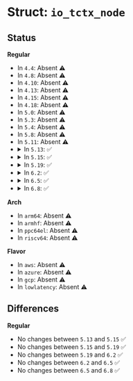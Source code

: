 # Struct: <code>io_tctx_node</code>

## Status
<b>Regular</b>
<ul>
<li>
In <code>4.4</code>: Absent ⚠️
</li>
<li>
In <code>4.8</code>: Absent ⚠️
</li>
<li>
In <code>4.10</code>: Absent ⚠️
</li>
<li>
In <code>4.13</code>: Absent ⚠️
</li>
<li>
In <code>4.15</code>: Absent ⚠️
</li>
<li>
In <code>4.18</code>: Absent ⚠️
</li>
<li>
In <code>5.0</code>: Absent ⚠️
</li>
<li>
In <code>5.3</code>: Absent ⚠️
</li>
<li>
In <code>5.4</code>: Absent ⚠️
</li>
<li>
In <code>5.8</code>: Absent ⚠️
</li>
<li>
In <code>5.11</code>: Absent ⚠️
</li>
<li>
<details>
<summary>In <code>5.13</code>: ✅</summary>

```c
struct io_tctx_node {
    struct list_head ctx_node;
    struct task_struct *task;
    struct io_ring_ctx *ctx;
};
```
</details>
</li>
<li>
<details>
<summary>In <code>5.15</code>: ✅</summary>

```c
struct io_tctx_node {
    struct list_head ctx_node;
    struct task_struct *task;
    struct io_ring_ctx *ctx;
};
```
</details>
</li>
<li>
<details>
<summary>In <code>5.19</code>: ✅</summary>

```c
struct io_tctx_node {
    struct list_head ctx_node;
    struct task_struct *task;
    struct io_ring_ctx *ctx;
};
```
</details>
</li>
<li>
<details>
<summary>In <code>6.2</code>: ✅</summary>

```c
struct io_tctx_node {
    struct list_head ctx_node;
    struct task_struct *task;
    struct io_ring_ctx *ctx;
};
```
</details>
</li>
<li>
<details>
<summary>In <code>6.5</code>: ✅</summary>

```c
struct io_tctx_node {
    struct list_head ctx_node;
    struct task_struct *task;
    struct io_ring_ctx *ctx;
};
```
</details>
</li>
<li>
<details>
<summary>In <code>6.8</code>: ✅</summary>

```c
struct io_tctx_node {
    struct list_head ctx_node;
    struct task_struct *task;
    struct io_ring_ctx *ctx;
};
```
</details>
</li>
</ul>
<b>Arch</b>
<ul>
<li>
In <code>arm64</code>: Absent ⚠️
</li>
<li>
In <code>armhf</code>: Absent ⚠️
</li>
<li>
In <code>ppc64el</code>: Absent ⚠️
</li>
<li>
In <code>riscv64</code>: Absent ⚠️
</li>
</ul>
<b>Flavor</b>
<ul>
<li>
In <code>aws</code>: Absent ⚠️
</li>
<li>
In <code>azure</code>: Absent ⚠️
</li>
<li>
In <code>gcp</code>: Absent ⚠️
</li>
<li>
In <code>lowlatency</code>: Absent ⚠️
</li>
</ul>

## Differences
<b>Regular</b>
<ul>
<li>
No changes between <code>5.13</code> and <code>5.15</code> ✅
</li>
<li>
No changes between <code>5.15</code> and <code>5.19</code> ✅
</li>
<li>
No changes between <code>5.19</code> and <code>6.2</code> ✅
</li>
<li>
No changes between <code>6.2</code> and <code>6.5</code> ✅
</li>
<li>
No changes between <code>6.5</code> and <code>6.8</code> ✅
</li>
</ul>
